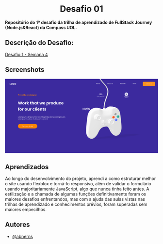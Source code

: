 <h1 align="center"> Desafio 01 </h1>

**Repositório do 1º desafio da trilha de aprendizado de FullStack Journey (Node.js&React) da Compass UOL.**

## Descrição do Desafio:

[Desafio 1 - Semana 4](https://swift-jute-307.notion.site/Desafio-1-Semana-4-0ac2e8997c0e468e846b0742b0bde301)


## Screenshots

![Home](/imgs/index-screenshot.png)


## Aprendizados

Ao longo do desenvolvimento do projeto, aprendi a como estruturar melhor o site usando flexblox e torná-lo responsivo, além de validar o formulário usando majoritariamente JavaScript, algo que nunca tinha feito antes. A estilização e a chamada de algumas funções definitivamente foram os maiores desafios enfrentandos, mas com a ajuda das aulas vistas nas trilhas de aprendizado e conhecimentos prévios, foram superadas sem maiores empecilhos.

## Autores

- [@abnerns](https://github.com/abnerns)
